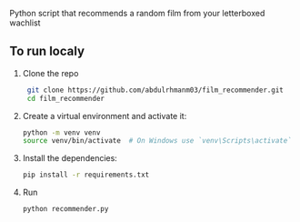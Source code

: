 Python script that recommends a random film from your letterboxed wachlist

## To run localy

1. Clone the repo

   ```bash
    git clone https://github.com/abdulrhmanm03/film_recommender.git
    cd film_recommender

   ```

2. Create a virtual environment and activate it:

   ```bash
   python -m venv venv
   source venv/bin/activate  # On Windows use `venv\Scripts\activate`

   ```

3. Install the dependencies:

   ```bash
   pip install -r requirements.txt

   ```

4. Run

   ```bash
   python recommender.py
   ```
